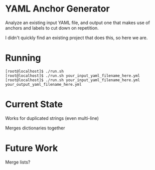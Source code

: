 # YAML Anchor Generator

Analyze an existing input YAML file, and output one that makes use of anchors and labels to cut down on repetition.

I didn't quickly find an existing project that does this, so here we are.

# Running

```shell
[root@localhost]$ ./run.sh
[root@localhost]$ ./run.sh your_input_yaml_filename_here.yml
[root@localhost]$ ./run.sh your_input_yaml_filename_here.yml your_output_yaml_filename_here.yml
```

# Current State

Works for duplicated strings (even multi-line)

Merges dictionaries together

# Future Work

Merge lists?

